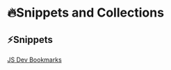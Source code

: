 # 🔥Snippets and Collections

## ⚡️Snippets

[JS Dev Bookmarks](https://github.com/didicodes/javascript-dev-bookmarks)

